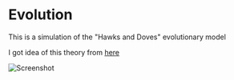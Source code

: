 # Evolution

This is a simulation of the "Hawks and Doves" evolutionary model

I got idea of ​​this theory from [here](https://youtu.be/YNMkADpvO4w)

![Screenshot](https://i.postimg.cc/rw6mSzvX/evolution.png)
